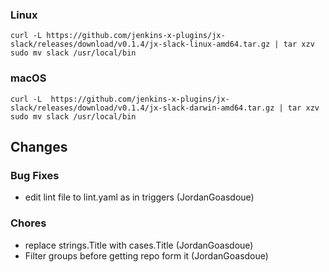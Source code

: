 ### Linux

```shell
curl -L https://github.com/jenkins-x-plugins/jx-slack/releases/download/v0.1.4/jx-slack-linux-amd64.tar.gz | tar xzv 
sudo mv slack /usr/local/bin
```

### macOS

```shell
curl -L  https://github.com/jenkins-x-plugins/jx-slack/releases/download/v0.1.4/jx-slack-darwin-amd64.tar.gz | tar xzv
sudo mv slack /usr/local/bin
```
## Changes

### Bug Fixes

* edit lint file to lint.yaml as in triggers (JordanGoasdoue)

### Chores

* replace strings.Title with cases.Title (JordanGoasdoue)
* Filter groups before getting repo form it (JordanGoasdoue)
